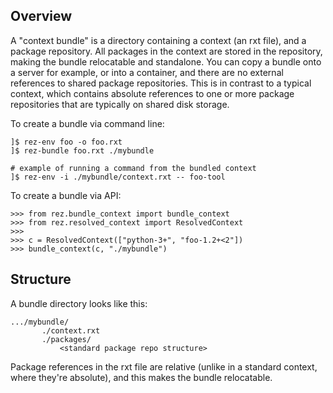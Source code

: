 ## Overview

A "context bundle" is a directory containing a context (an rxt file), and a
package repository. All packages in the context are stored in the repository,
making the bundle relocatable and standalone. You can copy a bundle onto a
server for example, or into a container, and there are no external references
to shared package repositories. This is in contrast to a typical context, which
contains absolute references to one or more package repositories that are
typically on shared disk storage.

To create a bundle via command line:

```
]$ rez-env foo -o foo.rxt
]$ rez-bundle foo.rxt ./mybundle

# example of running a command from the bundled context
]$ rez-env -i ./mybundle/context.rxt -- foo-tool
```

To create a bundle via API:

```
>>> from rez.bundle_context import bundle_context
>>> from rez.resolved_context import ResolvedContext
>>>
>>> c = ResolvedContext(["python-3+", "foo-1.2+<2"])
>>> bundle_context(c, "./mybundle")
```


## Structure

A bundle directory looks like this:

```
.../mybundle/
       ./context.rxt
       ./packages/
           <standard package repo structure>
```

Package references in the rxt file are relative (unlike in a standard context,
where they're absolute), and this makes the bundle relocatable.

